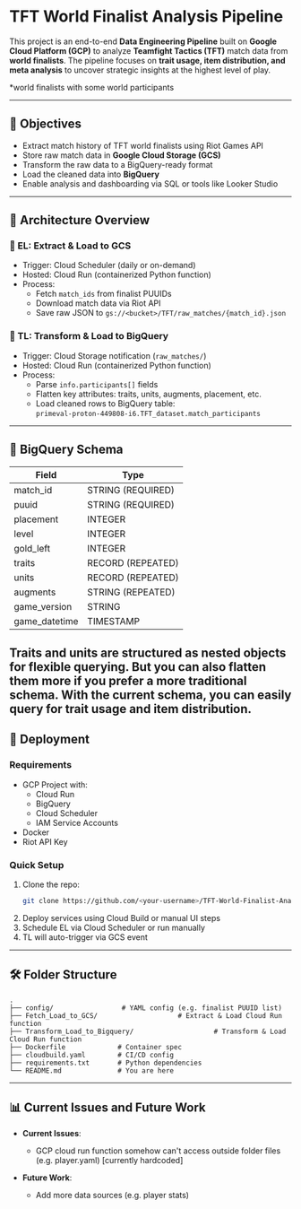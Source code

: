 # TFT World Finalist Analysis Pipeline

This project is an end-to-end **Data Engineering Pipeline** built on **Google Cloud Platform (GCP)** to analyze **Teamfight Tactics (TFT)** match data from **world finalists**. The pipeline focuses on **trait usage, item distribution, and meta analysis** to uncover strategic insights at the highest level of play.

\*world finalists with some world participants

---

## 🎯 Objectives

- Extract match history of TFT world finalists using Riot Games API
- Store raw match data in **Google Cloud Storage (GCS)**
- Transform the raw data to a BigQuery-ready format
- Load the cleaned data into **BigQuery**
- Enable analysis and dashboarding via SQL or tools like Looker Studio

---

## 🧱 Architecture Overview

### 🔁 EL: Extract & Load to GCS
- Trigger: Cloud Scheduler (daily or on-demand)
- Hosted: Cloud Run (containerized Python function)
- Process:
  - Fetch `match_ids` from finalist PUUIDs
  - Download match data via Riot API
  - Save raw JSON to `gs://<bucket>/TFT/raw_matches/{match_id}.json`

### 🔁 TL: Transform & Load to BigQuery
- Trigger: Cloud Storage notification (`raw_matches/`)
- Hosted: Cloud Run (containerized Python function)
- Process:
  - Parse `info.participants[]` fields
  - Flatten key attributes: traits, units, augments, placement, etc.
  - Load cleaned rows to BigQuery table:  
    `primeval-proton-449808-i6.TFT_dataset.match_participants`

---

## 💾 BigQuery Schema

| Field           | Type             |
|----------------|------------------|
| match_id       | STRING (REQUIRED)|
| puuid          | STRING (REQUIRED)|
| placement      | INTEGER          |
| level          | INTEGER          |
| gold_left      | INTEGER          |
| traits         | RECORD (REPEATED)|
| units          | RECORD (REPEATED)|
| augments       | STRING (REPEATED)|
| game_version   | STRING           |
| game_datetime  | TIMESTAMP        |

Traits and units are structured as nested objects for flexible querying.
But you can also flatten them more if you prefer a more traditional schema.
With the current schema, you can easily query for trait usage and item distribution.
---

## 🚀 Deployment

### Requirements
- GCP Project with:
  - Cloud Run
  - BigQuery
  - Cloud Scheduler
  - IAM Service Accounts
- Docker
- Riot API Key

### Quick Setup
1. Clone the repo:
   ```bash
   git clone https://github.com/<your-username>/TFT-World-Finalist-Analysis-Pipeline
   ```
2. Deploy services using Cloud Build or manual UI steps
3. Schedule EL via Cloud Scheduler or run manually
4. TL will auto-trigger via GCS event

---

## 🛠 Folder Structure

```
.
├── config/                 # YAML config (e.g. finalist PUUID list)
├── Fetch_Load_to_GCS/                    # Extract & Load Cloud Run function
├── Transform_Load_to_Bigquery/                    # Transform & Load Cloud Run function
├── Dockerfile             # Container spec
├── cloudbuild.yaml        # CI/CD config
├── requirements.txt       # Python dependencies
└── README.md              # You are here
```

---

## 📊 Current Issues and Future Work

- **Current Issues**:
  - GCP cloud run function somehow can't access outside folder files (e.g. player.yaml) [currently hardcoded]

- **Future Work**:
  - Add more data sources (e.g. player stats)